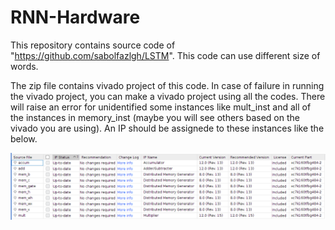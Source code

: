 # RNN-Hardware
This repository contains source code of "https://github.com/sabolfazlgh/LSTM".
This code can use different size of words.

The zip file contains vivado project of this code. In case of failure in running the vivado project, you can make a vivado project using all the codes. 
There will raise an error for unidentified some instances like mult_inst and all of the instances in memory_inst (maybe you will see others based on the vivado you are using). An IP should be assignede to these instances like the below.

![](IP_cores.png)

